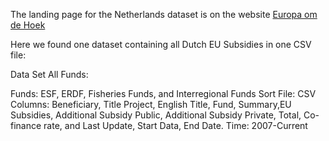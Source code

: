 The landing page for the Netherlands dataset is on the website [Europa om de Hoek](https://www.europaomdehoek.nl/)

Here we found one dataset containing all Dutch EU Subsidies in one CSV file:

Data Set All Funds:

Funds: ESF, ERDF, Fisheries Funds, and Interregional Funds
Sort File: CSV
Columns: Beneficiary, Title Project, English Title, Fund, Summary,EU Subsidies, Additional Subsidy Public, Additional Subsidy Private, Total, Co-finance rate, and Last Update, Start Data, End Date.
Time: 2007-Current

